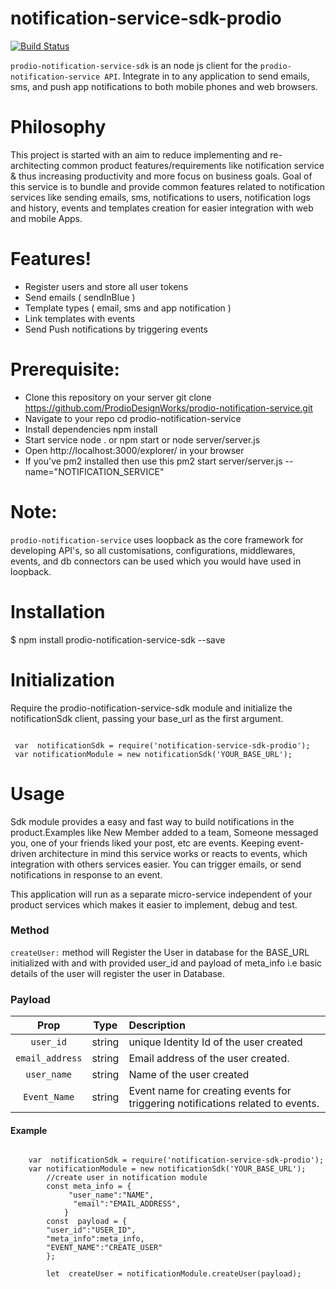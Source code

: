 
  

  

  

# notification-service-sdk-prodio

  

  

  

[![Build Status](https://travis-ci.org/joemccann/dillinger.svg?branch=master)](https://travis-ci.org/joemccann/dillinger)

  

  

  

`prodio-notification-service-sdk` is an  node js client for the  `prodio-notification-service API`. Integrate in to any application to send emails, sms, and push app notifications to both mobile phones and web browsers.

  

  

  

# Philosophy

  

  

This project is started with an aim to reduce implementing and re-architecting common product features/requirements like notification service & thus increasing productivity and more focus on business goals. Goal of this service is to bundle and provide common features related to notification services like sending emails, sms, notifications to users, notification logs and history, events and templates creation for easier integration with web and mobile Apps.

  

  

  

# Features!
  
* Register users and store all user tokens
* Send emails ( sendInBlue )
* Template types ( email, sms and app notification )
* Link templates with events
* Send Push notifications by triggering events

# Prerequisite:
 * Clone this repository on your server git clone https://github.com/ProdioDesignWorks/prodio-notification-service.git
 * Navigate to your repo cd prodio-notification-service
 * Install dependencies npm install
 * Start service node . or npm start or node server/server.js
 * Open http://localhost:3000/explorer/ in your browser
 * If you've pm2 installed then use this pm2 start server/server.js --name="NOTIFICATION_SERVICE"

# Note:
`prodio-notification-service` uses loopback as the core framework for developing API's, so all customisations, configurations, middlewares, events, and db connectors can be used which you would have used in loopback.

# Installation

$ npm install prodio-notification-service-sdk --save

  
# Initialization 
Require the prodio-notification-service-sdk module and initialize the notificationSdk client, passing your base_url  as the first argument.
```JSX

 var  notificationSdk = require('notification-service-sdk-prodio');
 var notificationModule = new notificationSdk('YOUR_BASE_URL');
 ``` 

# Usage

  

  

Sdk module provides a easy and fast way to build notifications in the product.Examples like New Member added to a team, Someone messaged you, one of your friends liked your post, etc are events. Keeping event-driven architecture in mind this service works or reacts to events, which integration with others services easier. You can trigger emails, or send notifications in response to an event.

  

This application will run as a separate micro-service independent of your product services which makes it easier to implement, debug and test.


### Method

`createUser:`
 method will Register the User in database for the BASE_URL initialized with and with provided user_id and payload of meta_info i.e basic details of the user will register the user in Database.


### Payload

| Prop | Type | Description|
:--------------------:|:----------------------------------------------------------------------------:|:-----------|
| `user_id` | string |unique Identity Id of the user created| |
| `email_address` | string | Email address of the user created. |
| `user_name` | string| Name of the user created |
| `Event_Name` | string | Event name for creating events for triggering notifications related to events.|

#### Example

  

  

```JSX

	var  notificationSdk = require('notification-service-sdk-prodio');
	var notificationModule = new notificationSdk('YOUR_BASE_URL');
		//create user in notification module
		const meta_info = {
		     "user_name":"NAME",
		      "email":"EMAIL_ADDRESS",
		    }
		const  payload = {
		"user_id":"USER_ID",
		"meta_info":meta_info,
		"EVENT_NAME":"CREATE_USER"
		};

		let  createUser = notificationModule.createUser(payload);

  

```





